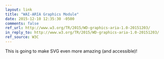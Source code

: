 ```yaml
---
layout: link
title: "WAI-ARIA Graphics Module"
date: 2015-12-10 12:35:30 -0500
comments: false
ref_url: http://www.w3.org/TR/2015/WD-graphics-aria-1.0-20151203/
in_reply_to: http://www.w3.org/TR/2015/WD-graphics-aria-1.0-20151203/
ref_source: W3C
---
```


This is going to make SVG even more amazing (and accessible)!
